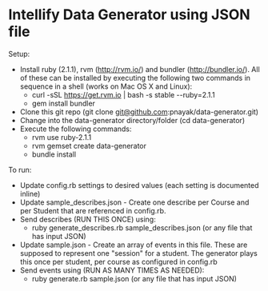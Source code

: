 Intellify Data Generator using JSON file
========================================

Setup:

* Install ruby (2.1.1), rvm (http://rvm.io/) and bundler (http://bundler.io/).  All of these can be installed by executing the following two commands in sequence in a shell (works on Mac OS X and Linux):
  * curl -sSL https://get.rvm.io | bash -s stable --ruby=2.1.1
  * gem install bundler
* Clone this git repo (git clone git@github.com:pnayak/data-generator.git)
* Change into the data-generator directory/folder (cd data-generator)
* Execute the following commands:
  * rvm use ruby-2.1.1
  * rvm gemset create data-generator
  * bundle install

To run:

* Update config.rb settings to desired values (each setting is documented inline)
* Update sample_describes.json - Create one describe per Course and per Student that are referenced in config.rb.  
* Send describes (RUN THIS ONCE) using:
  * ruby generate_describes.rb sample_describes.json  (or any file that has input JSON)
* Update sample.json - Create an array of events in this file.  These are supposed to represent one "session" for a student.  The generator plays this once per student, per course as configured in config.rb
* Send events using (RUN AS MANY TIMES AS NEEDED):
  * ruby generate.rb sample.json  (or any file that has input JSON)
